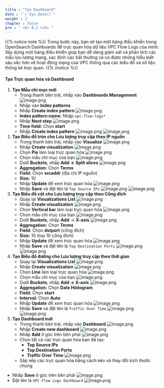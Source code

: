 ```yaml
---
title : "Tạo Dashboard"
date : "`r Sys.Date()`"
weight : 2
chapter : false
pre : " <b> 8.2 </b> "
---
```


{{% notice note %}}
Trong bước này, bạn sẽ tạo một bảng điều khiển trong OpenSearch Dashboards để trực quan hóa dữ liệu VPC Flow Logs của mình. Xây dựng một bảng điều khiển giúp bạn dễ dàng giám sát và phân tích các mẫu lưu lượng mạng, xác định các bất thường và có được những hiểu biết sâu sắc hơn về hoạt động mạng của VPC thông qua các biểu đồ và số liệu thống kê trực quan.
{{% /notice %}}

#### Tạo Trực quan hóa và Dashboard
1. **Tạo Mẫu chỉ mục mới**
    - Trong thanh bên trái, nhấp vào **Dashboards Management**
    ![image.png](image.png)
    - Nhấp vào **Index patterns**
    - Nhấp **Create index pattern**
    ![image.png](image%201.png)
    - **Index pattern name:** Nhập `vpc-flow-logs*`
    - Nhấp **Next step**
    ![image.png](image%202.png)
    - **Time field:** Chọn **start**
    - Nhấp **Create index pattern**
    ![image.png](image%203.png)
    ![image.png](image%204.png)
2. **Tạo Biểu đồ tròn cho Lưu lượng truy cập theo IP nguồn**
    - Trong thanh bên trái, nhấp vào **Visualize**
    ![image.png](image%205.png)
    - Nhấp **Create visualization**
    ![image.png](image%206.png)
    - Chọn **Pie** làm loại trực quan hóa
    ![image.png](image%207.png)
    - Chọn mẫu chỉ mục của bạn
    ![image.png](image%208.png)
    - Dưới **Buckets**, nhấp **Add →** **Split slices**
    ![image.png](image%209.png)
    - **Aggregation:** Chọn **Terms**
    - **Field:** Chọn **srcaddr** (địa chỉ IP nguồn)
    - **Size:** 10
    - Nhấp **Update** để xem trực quan hóa
    ![image.png](image%2010.png)
    - Nhấp **Save** và đặt tên là `Top Source IPs`
    ![image.png](image%2011.png)
    ![image.png](image%2012.png)
3. **Tạo Biểu đồ cột cho Lưu lượng truy cập theo Cổng đích**
    - Quay lại **Visualizations List**
    ![image.png](image%2013.png)
    - Nhấp **Create visualization**
    ![image.png](image%2014.png)
    - Chọn **Vertical bar** làm loại trực quan hóa
    ![image.png](image%2015.png)
    - Chọn mẫu chỉ mục của bạn
    ![image.png](image%2016.png)
    - Dưới **Buckets**, nhấp **Add** → **X-axis**
    ![image.png](image%2017.png)
    - **Aggregation:** Chọn **Terms**
    - **Field:** Chọn **dstport** (cổng đích)
    - **Size:** 10 (top 10 cổng đích)
    - Nhấp **Update** để xem trực quan hóa
    ![image.png](image%2018.png)
    - Nhấp **Save** và đặt tên là `Top Destination Ports`
    ![image.png](image%2019.png)
    ![image.png](image%2020.png)
4. **Tạo Biểu đồ đường cho Lưu lượng truy cập theo thời gian**
    - Quay lại **Visualizations List**
    ![image.png](image%2021.png)
    - Nhấp **Create visualization**
    ![image.png](image%2022.png)
    - Chọn **Line** làm loại trực quan hóa
    ![image.png](image%2023.png)
    - Chọn mẫu chỉ mục của bạn
    ![image.png](image%2024.png)
    - Dưới **Buckets**, nhấp **Add → X-axis**
    ![image.png](image%2025.png)
    - **Aggregation:** Chọn **Date Histogram**
    - **Field:** Chọn **start**
    - **Interval:** Chọn **Auto**
    - Nhấp **Update** để xem trực quan hóa
    ![image.png](image%2026.png)
    - Nhấp **Save** và đặt tên là `Traffic Over Time`
    ![image.png](image%2027.png)
    ![image.png](image%2028.png)
5. **Tạo Dashboard mới**
    - Trong thanh bên trái, nhấp vào **Dashboard**
    ![image.png](image%2029.png)
    - Nhấp **Create new dashboard**
    ![image.png](image%2030.png)
    - Nhấp **Add** ở góc trên bên phải
    ![image.png](image%2031.png)
    - Chọn tất cả các trực quan hóa bạn đã tạo:
        - **Top Source IPs**
        - **Top Destination Ports**
        - **Traffic Over Time**
    ![image.png](image%2032.png)
    - Sắp xếp các trực quan hóa bằng cách kéo và thay đổi kích thước chúng
- Nhấp **Save** ở góc trên bên phải
    ![image.png](image%2033.png)
- Đặt tên là `VPC Flow Logs Dashboard`
    ![image.png](image%2034.png)